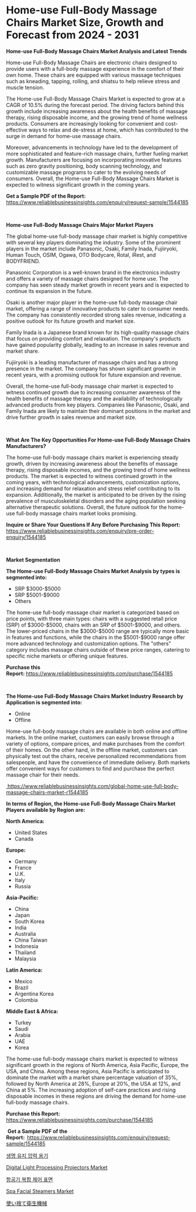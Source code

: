 <p><h1>Home-use Full-Body Massage Chairs Market Size, Growth and Forecast from 2024 - 2031</h1></p><p><strong>Home-use Full-Body Massage Chairs Market Analysis and Latest Trends</strong></p>
<p><p>Home-use Full-Body Massage Chairs are electronic chairs designed to provide users with a full-body massage experience in the comfort of their own home. These chairs are equipped with various massage techniques such as kneading, tapping, rolling, and shiatsu to help relieve stress and muscle tension.</p><p>The Home-use Full-Body Massage Chairs Market is expected to grow at a CAGR of 10.5% during the forecast period. The driving factors behind this growth include increasing awareness about the health benefits of massage therapy, rising disposable income, and the growing trend of home wellness products. Consumers are increasingly looking for convenient and cost-effective ways to relax and de-stress at home, which has contributed to the surge in demand for home-use massage chairs.</p><p>Moreover, advancements in technology have led to the development of more sophisticated and feature-rich massage chairs, further fueling market growth. Manufacturers are focusing on incorporating innovative features such as zero gravity positioning, body scanning technology, and customizable massage programs to cater to the evolving needs of consumers. Overall, the Home-use Full-Body Massage Chairs Market is expected to witness significant growth in the coming years.</p></p>
<p><strong>Get a Sample PDF of the Report:&nbsp;</strong> <a href="https://www.reliablebusinessinsights.com/enquiry/request-sample/1544185">https://www.reliablebusinessinsights.com/enquiry/request-sample/1544185</a></p>
<p>&nbsp;</p>
<p><strong>Home-use Full-Body Massage Chairs Major Market Players</strong></p>
<p><p>The global home-use full-body massage chair market is highly competitive with several key players dominating the industry. Some of the prominent players in the market include Panasonic, Osaki, Family Inada, Fujiiryoki, Human Touch, OSIM, Ogawa, OTO Bodycare, Rotal, iRest, and BODYFRIEND.</p><p>Panasonic Corporation is a well-known brand in the electronics industry and offers a variety of massage chairs designed for home use. The company has seen steady market growth in recent years and is expected to continue its expansion in the future.</p><p>Osaki is another major player in the home-use full-body massage chair market, offering a range of innovative products to cater to consumer needs. The company has consistently recorded strong sales revenue, indicating a positive outlook for its future growth and market size.</p><p>Family Inada is a Japanese brand known for its high-quality massage chairs that focus on providing comfort and relaxation. The company's products have gained popularity globally, leading to an increase in sales revenue and market share.</p><p>Fujiiryoki is a leading manufacturer of massage chairs and has a strong presence in the market. The company has shown significant growth in recent years, with a promising outlook for future expansion and revenue.</p><p>Overall, the home-use full-body massage chair market is expected to witness continued growth due to increasing consumer awareness of the health benefits of massage therapy and the availability of technologically advanced products from key players. Companies like Panasonic, Osaki, and Family Inada are likely to maintain their dominant positions in the market and drive further growth in sales revenue and market size.</p></p>
<p>&nbsp;</p>
<p><strong>What Are The Key Opportunities For Home-use Full-Body Massage Chairs Manufacturers?</strong></p>
<p><p>The home-use full-body massage chairs market is experiencing steady growth, driven by increasing awareness about the benefits of massage therapy, rising disposable incomes, and the growing trend of home wellness products. The market is expected to witness continued growth in the coming years, with technological advancements, customization options, and increasing demand for relaxation and stress relief contributing to its expansion. Additionally, the market is anticipated to be driven by the rising prevalence of musculoskeletal disorders and the aging population seeking alternative therapeutic solutions. Overall, the future outlook for the home-use full-body massage chairs market looks promising.</p></p>
<p><strong>Inquire or Share Your Questions If Any Before Purchasing This Report:</strong> <a href="https://www.reliablebusinessinsights.com/enquiry/pre-order-enquiry/1544185">https://www.reliablebusinessinsights.com/enquiry/pre-order-enquiry/1544185</a></p>
<p>&nbsp;</p>
<p><strong>Market Segmentation</strong></p>
<p><strong>The Home-use Full-Body Massage Chairs Market Analysis by types is segmented into:</strong></p>
<p><ul><li>SRP $3000-$5000</li><li>SRP $5001-$9000</li><li>Others</li></ul></p>
<p><p>The home-use full-body massage chair market is categorized based on price points, with three main types: chairs with a suggested retail price (SRP) of $3000-$5000, chairs with an SRP of $5001-$9000, and others. The lower-priced chairs in the $3000-$5000 range are typically more basic in features and functions, while the chairs in the $5001-$9000 range offer more advanced technology and customization options. The "others" category includes massage chairs outside of these price ranges, catering to specific niche markets or offering unique features.</p></p>
<p><strong>Purchase this Report:&nbsp;</strong><a href="https://www.reliablebusinessinsights.com/purchase/1544185">https://www.reliablebusinessinsights.com/purchase/1544185</a></p>
<p>&nbsp;</p>
<p><strong>The Home-use Full-Body Massage Chairs Market Industry Research by Application is segmented into:</strong></p>
<p><ul><li>Online</li><li>Offline</li></ul></p>
<p><p>Home-use full-body massage chairs are available in both online and offline markets. In the online market, customers can easily browse through a variety of options, compare prices, and make purchases from the comfort of their homes. On the other hand, in the offline market, customers can physically test out the chairs, receive personalized recommendations from salespeople, and have the convenience of immediate delivery. Both markets offer convenient ways for customers to find and purchase the perfect massage chair for their needs.</p></p>
<p><a href="https://www.reliablebusinessinsights.com/global-home-use-full-body-massage-chairs-market-r1544185">&nbsp;https://www.reliablebusinessinsights.com/global-home-use-full-body-massage-chairs-market-r1544185</a></p>
<p><strong>In terms of Region, the Home-use Full-Body Massage Chairs Market Players available by Region are:</strong></p>
<p>
    <p> <strong> North America: </strong>
        <ul>
            <li>United States</li>
            <li>Canada</li>
        </ul>
        </p> 
    <p> <strong> Europe: </strong>
        <ul>
            <li>Germany</li>
            <li>France</li>
            <li>U.K.</li>
            <li>Italy</li>
            <li>Russia</li>
        </ul>
        </p> 
    <p> <strong> Asia-Pacific: </strong>
        <ul>
            <li>China</li>
            <li>Japan</li>
            <li>South Korea</li>
            <li>India</li>
            <li>Australia</li>
            <li>China Taiwan</li>
            <li>Indonesia</li>
            <li>Thailand</li>
            <li>Malaysia</li>
        </ul>
        </p> 
    <p> <strong> Latin America: </strong>
        <ul>
            <li>Mexico</li>
            <li>Brazil</li>
            <li>Argentina Korea</li>
            <li>Colombia</li>
        </ul>
        </p> 
    <p> <strong> Middle East & Africa: </strong>
        <ul>
            <li>Turkey</li>
            <li>Saudi</li>
            <li>Arabia</li>
            <li>UAE</li>
            <li>Korea</li>
        </ul>
    </p>
    </p>
<p><p>The home-use full-body massage chairs market is expected to witness significant growth in the regions of North America, Asia Pacific, Europe, the USA, and China. Among these regions, Asia Pacific is anticipated to dominate the market with a market share percentage valuation of 35%, followed by North America at 28%, Europe at 20%, the USA at 12%, and China at 5%. The increasing adoption of self-care practices and rising disposable incomes in these regions are driving the demand for home-use full-body massage chairs.</p></p>
<p><strong>Purchase this Report: </strong><a href="https://www.reliablebusinessinsights.com/purchase/1544185">https://www.reliablebusinessinsights.com/purchase/1544185</a></p>
<p>&nbsp;<strong>Get a Sample PDF of the Report:&nbsp;&nbsp;</strong><a href="https://www.reliablebusinessinsights.com/enquiry/request-sample/1544185">https://www.reliablebusinessinsights.com/enquiry/request-sample/1544185</a></p>
<p><strong></strong></p>
<p><p><a href="https://github.com/TobyKub4685/Market-Research-Report-List-2/blob/main/1229271152998.md">생명 유지 압력 용기</a></p><p><a href="https://github.com/irjbaube82/Market-Research-Report-List-1/blob/main/digital-light-processing-projectors-market.md">Digital Light Processing Projectors Market</a></p><p><a href="https://github.com/mpodehpw07370073/Market-Research-Report-List-2/blob/main/3434784152997.md">항공기 복합 제어 표면</a></p><p><a href="https://github.com/abdillahsp58/Market-Research-Report-List-1/blob/main/spa-facial-steamers-market.md">Spa Facial Steamers Market</a></p><p><a href="https://github.com/DayanaRunolfsdottir/Market-Research-Report-List-1/blob/main/3520234144999.md">使い捨て衛生機械</a></p></p>
